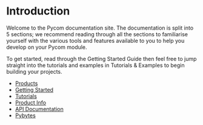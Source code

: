 # Introduction

Welcome to the Pycom documentation site. The documentation is split into 5 sections; we recommend reading through all the sections to familiarise yourself with the various tools and features available to you to help you develop on your Pycom module.

To get started, read through the Getting Started Guide then feel free to jump straight into the tutorials and examples in Tutorials & Examples to begin building your projects.

* [Products](about/products.md)
* [Getting Started](getting-started/gettingstarted.md)
* [Tutorials](tutorials-and-examples/tutorials.md)
* [Product Info](product-info/datasheets.md)
* [API Documentation](firmware-and-api-reference/firmwareapi.md)
* [Pybytes](pybytes/pybytes.md)


